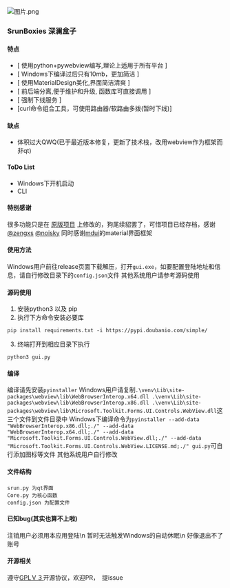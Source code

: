 ![图片.png](https://i.loli.net/2020/10/14/GN4PgavIsTfYhje.png)
### SrunBoxies 深澜盒子
#### 特点
- [ 使用python+pywebview编写,理论上适用于所有平台 ]
- [ Windows下编译过后只有10mb，更加简洁 ]
- [ 使用MaterialDesign美化,界面简洁清爽 ]
- [ 前后端分离,便于维护和升级, 函数库可直接调用 ]
- [ 强制下线服务 ]
- [curl命令组合工具，可使用路由器/软路由多拨(暂时下线)]

#### 缺点
- 体积过大QWQ(已于最近版本修复，更新了技术栈，改用webview作为框架而非qt)

#### ToDo List
- Windows下开机启动
- CLI
#### 特别感谢
很多功能只是在 [原版项目](https://github.com/ehaut/srun3k-client/tree/pyqt5) 上修改的，狗尾续貂罢了，可惜项目已经存档，感谢[@zengxs](https://github.com/zengxs) [@noisky](https://github.com/noisky)
同时感谢[mdui](https://github.com/zdhxiong/mdui)的material界面框架
#### 使用方法
Windows用户前往release页面下载解压，打开```gui.exe```，如要配置登陆地址和信息，请自行修改目录下的```config.json```文件
其他系统用户请参考源码使用
#### 源码使用
1. 安装python3 以及 pip
2. 执行下方命令安装必要库
```
pip install requirements.txt -i https://pypi.doubanio.com/simple/
```
3. 终端打开到相应目录下执行
```
python3 gui.py
```
#### 编译
编译请先安装```pyinstaller```
Windows用户请复制```.\venv\Lib\site-packages\webview\lib\WebBrowserInterop.x64.dll
.\venv\Lib\site-packages\webview\lib\WebBrowserInterop.x86.dll
.\venv\Lib\site-packages\webview\lib\Microsoft.Toolkit.Forms.UI.Controls.WebView.dll```这三个文件到文件目录中
Windows下编译命令为```pyinstaller --add-data "WebBrowserInterop.x86.dll;./" --add-data "WebBrowserInterop.x64.dll;./" --add-data "Microsoft.Toolkit.Forms.UI.Controls.WebView.dll;./" --add-data "Microsoft.Toolkit.Forms.UI.Controls.WebView.LICENSE.md;./" gui.py```可自行添加图标等文件
其他系统用户自行修改

#### 文件结构
```
srun.py 为qt界面
Core.py 为核心函数
config.json 为配置文件
```
#### 已知bug(其实也算不上啦)
注销用户必须用本应用登陆\n
暂时无法触发Windows的自动休眠\n
好像退出不了账号
#### 开源相关
遵守[GPLＶ３](https://github.com/peterpei1186861238/Srun3k-PyQt/blob/master/LICENSE)开源协议，欢迎PR，　提issue





